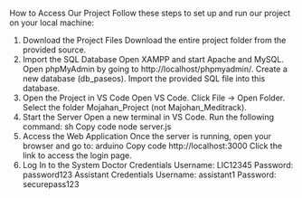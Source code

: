 How to Access Our Project
Follow these steps to set up and run our project on your local machine:

1. Download the Project Files
Download the entire project folder from the provided source.
2. Import the SQL Database
Open XAMPP and start Apache and MySQL.
Open phpMyAdmin by going to http://localhost/phpmyadmin/.
Create a new database (db_paseos).
Import the provided SQL file into this database.
3. Open the Project in VS Code
Open VS Code.
Click File → Open Folder.
Select the folder Mojahan_Project (not Majohan_Meditrack).
4. Start the Server
Open a new terminal in VS Code.
Run the following command:
sh
Copy code
node server.js
5. Access the Web Application
Once the server is running, open your browser and go to:
arduino
Copy code
http://localhost:3000
Click the link to access the login page.
6. Log In to the System
Doctor Credentials
Username: LIC12345
Password: password123
Assistant Credentials
Username: assistant1
Password: securepass123
